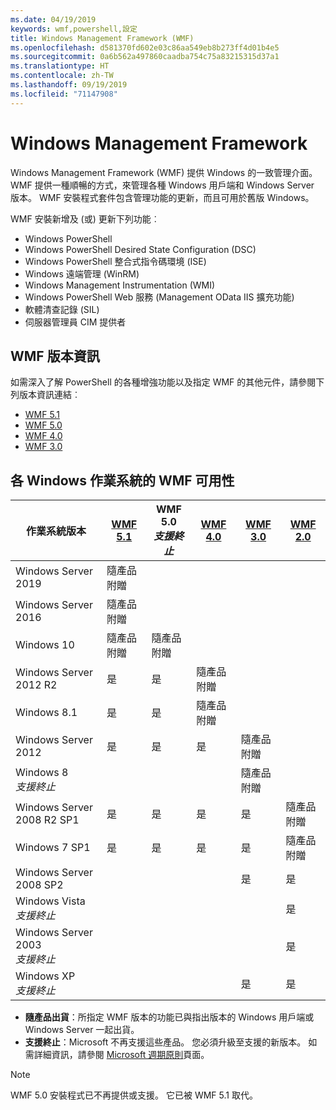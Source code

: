 ```yaml
---
ms.date: 04/19/2019
keywords: wmf,powershell,設定
title: Windows Management Framework (WMF)
ms.openlocfilehash: d581370fd602e03c86aa549eb8b273ff4d01b4e5
ms.sourcegitcommit: 0a6b562a497860caadba754c75a83215315d37a1
ms.translationtype: HT
ms.contentlocale: zh-TW
ms.lasthandoff: 09/19/2019
ms.locfileid: "71147908"
---
```

# <a name="windows-management-framework"></a>Windows Management Framework

Windows Management Framework (WMF) 提供 Windows 的一致管理介面。 WMF 提供一種順暢的方式，來管理各種 Windows 用戶端和 Windows Server 版本。 WMF 安裝程式套件包含管理功能的更新，而且可用於舊版 Windows。

WMF 安裝新增及 (或) 更新下列功能︰

- Windows PowerShell
- Windows PowerShell Desired State Configuration (DSC)
- Windows PowerShell 整合式指令碼環境 (ISE)
- Windows 遠端管理 (WinRM)
- Windows Management Instrumentation (WMI)
- Windows PowerShell Web 服務 (Management OData IIS 擴充功能)
- 軟體清查記錄 (SIL)
- 伺服器管理員 CIM 提供者

## <a name="wmf-release-notes"></a>WMF 版本資訊

如需深入了解 PowerShell 的各種增強功能以及指定 WMF 的其他元件，請參閱下列版本資訊連結︰

- [WMF 5.1](whats-new/release-notes.md#wmf-51-changes)
- [WMF 5.0](whats-new/release-notes.md#wmf-50-changes)
- [WMF 4.0](https://download.microsoft.com/download/3/D/6/3D61D262-8549-4769-A660-230B67E15B25/Windows%20Management%20Framework%204%200%20Release%20Notes.docx)
- [WMF 3.0](https://download.microsoft.com/download/E/7/6/E76850B8-DA6E-4FF5-8CCE-A24FC513FD16/WMF%203%20Release%20Notes.docx)

## <a name="wmf-availability-across-windows-operating-systems"></a>各 Windows 作業系統的 WMF 可用性

|        作業系統版本         | [WMF 5.1][]  | WMF 5.0<br>*支援終止* | [WMF 4.0][]  | [WMF 3.0][]  | [WMF 2.0][]  |
| --------------------------------------- | ------------ | --------------------------- | ------------ | ------------ | ------------ |
| Windows Server 2019                     | 隨產品附贈 |                             |              |              |              |
| Windows Server 2016                     | 隨產品附贈 |                             |              |              |              |
| Windows 10                              | 隨產品附贈 | 隨產品附贈                |              |              |              |
| Windows Server 2012 R2                  | 是          | 是                         | 隨產品附贈 |              |              |
| Windows 8.1                             | 是          | 是                         | 隨產品附贈 |              |              |
| Windows Server 2012                     | 是          | 是                         | 是          | 隨產品附贈 |              |
| Windows 8<br>*支援終止*           |              |                             |              | 隨產品附贈 |              |
| Windows Server 2008 R2 SP1              | 是          | 是                         | 是          | 是          | 隨產品附贈 |
| Windows 7 SP1                           | 是          | 是                         | 是          | 是          | 隨產品附贈 |
| Windows Server 2008 SP2                 |              |                             |              | 是          | 是          |
| Windows Vista<br>*支援終止*       |              |                             |              |              | 是          |
| Windows Server 2003<br>*支援終止* |              |                             |              |              | 是          |
| Windows XP<br>*支援終止*          |              |                             |              | 是          | 是          |

- **隨產品出貨**：所指定 WMF 版本的功能已與指出版本的 Windows 用戶端或 Windows Server 一起出貨。
- **支援終止**：Microsoft 不再支援這些產品。 您必須升級至支援的新版本。 如需詳細資訊，請參閱 [Microsoft 週期原則][]頁面。

> [!NOTE]
> WMF 5.0 安裝程式已不再提供或支援。 它已被 WMF 5.1 取代。

[Microsoft 週期原則]: https://support.microsoft.com/lifecycle
[WMF 5.1]: https://aka.ms/wmf51download
[WMF 4.0]: https://aka.ms/wmf4download
[WMF 3.0]: https://aka.ms/wmf3download
[WMF 2.0]: https://aka.ms/wmf2download
